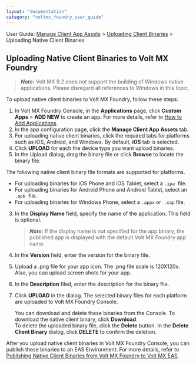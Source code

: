 ```yaml
---
layout: "documentation"
category: "voltmx_foundry_user_guide"
---
```

                              

User Guide: [Manage Client App Assets](Manage_Client_App_Assets.html) > [Uploading Client Binaries](Upload_Client_Binaries.html) > Uploading Native Client Binaries

Uploading Native Client Binaries to Volt MX Foundry
--------------------------------------------------

> **_Note:_** Volt MX 9.2 does not support the building of Windows native applications. Please disregard all references to Windows in this topic.

To upload native client binaries to Volt MX Foundry, follow these steps:

1.  In Volt MX Foundry Console, in the **Applications** page, click **Custom Apps** > **ADD NEW** to create an app. For more details, refer to [How to Add Applications](Adding_Applications.html).
2.  In the app configuration page, click the **Manage Client App Assets** tab.
3.  For uploading native client binaries, click the required tabs for platforms such as iOS, Android, and Windows. By default, **iOS** tab is selected.
1.  Click **UPLOAD** for each the device type you want upload binaries.
2.  In the Upload dialog, drag the binary file or click **Browse** to locate the binary file.

The following native client binary file formats are supported for platforms.

*   For uploading binaries for iOS Phone and iOS Tablet, select a `.ipa`  file.
*   For uploading binaries for Android Phone and Android Tablet, select an `.apk`  file.
*   For uploading binaries for Windows Phone, select a `.appx` or  `.xap` file.

3.  In the **Display Name** field, specify the name of the application. This field is optional.
    
    > **_Note:_** If the display name is not specified for the app binary, the published app is displayed with the default Volt MX Foundry app name.
    
4.  In the **Version** field, enter the version for the binary file.
5.  Upload a .png file for your app icon. The .png file scale is 120X120x. Also, you can upload screen shots for your app.
6.  In the **Description** filed, enter the description for the binary file.
7.  Click **UPLOAD** in the dialog. The selected binary files for each platform are uploaded to Volt MX Foundry Console.  
    
    You can download and delete these binaries from the Console. To download the native client binary, click **Download**.  
    To delete the uploaded binary file, click the **Delete** button. In the **Delete Client Binary** dialog, click **DELETE** to confirm the deletion.
    

After you upload native client binaries in Volt MX Foundry Console, you can publish these binaries to an EAS Environment. For more details, refer to [Publishing Native Client Binaries from Volt MX Foundry to Volt MX EAS](EnterpriseAppStore.html#publishing-apps-to-eas-app-server).
